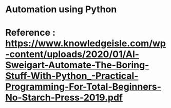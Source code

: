 # Automation using Python
# Reference :  https://www.knowledgeisle.com/wp-content/uploads/2020/01/Al-Sweigart-Automate-The-Boring-Stuff-With-Python_-Practical-Programming-For-Total-Beginners-No-Starch-Press-2019.pdf
